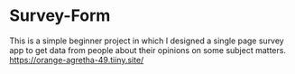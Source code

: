 # Survey-Form
This is a simple beginner project in which I designed a single page survey app to get data from people about their opinions on some subject matters.
https://orange-agretha-49.tiiny.site/
